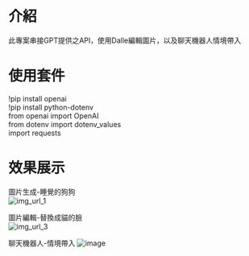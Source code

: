 # 介紹
此專案串接GPT提供之API，使用Dalle編輯圖片，以及聊天機器人情境帶入  

# 使用套件
!pip install openai  
!pip install python-dotenv  
from openai import OpenAI  
from dotenv import dotenv_values  
import requests  

# 效果展示
圖片生成-睡覺的狗狗  
![img_url_1](https://github.com/cj20200112/GPT-API/assets/166897672/0dc087e9-6114-4762-b162-02d7b6ff13c3)  

圖片編輯-替換成貓的臉  
![img_url_3](https://github.com/cj20200112/GPT-API/assets/166897672/55da8302-7406-42af-80df-52b51e3bc19e)  

聊天機器人-情境帶入
![image](https://github.com/cj20200112/GPT-API/assets/166897672/4f79f1d7-8dc1-46a7-9fb7-f765cc3f1d05)


